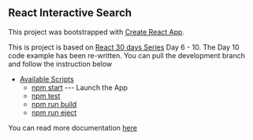 ## React Interactive Search

This project was bootstrapped with [Create React App](https://github.com/facebookincubator/create-react-app).

This is project is based on [React 30 days Series](https://github.com/fullstackreact/30-days-of-react) Day 6 - 10. The Day 10 code example  has been re-written. You can pull the development branch and follow the instruction below


- [Available Scripts](#available-scripts)
  - [npm start](#npm-start) --- Launch the App
  - [npm test](#npm-test)
  - [npm run build](#npm-run-build)
  - [npm run eject](#npm-run-eject)


You can read more documentation [here](https://github.com/jabdul/react-interactive-search/tree/development/Docs)
